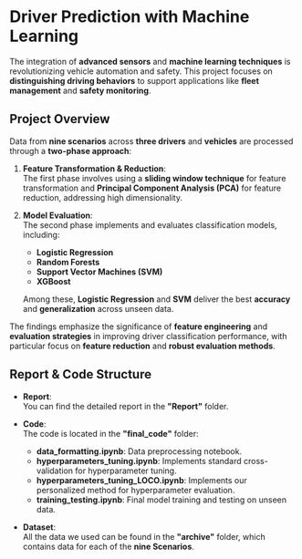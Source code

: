 # Driver Prediction with Machine Learning

The integration of **advanced sensors** and **machine learning techniques** is revolutionizing vehicle automation and safety. This project focuses on **distinguishing driving behaviors** to support applications like **fleet management** and **safety monitoring**.

## Project Overview

Data from **nine scenarios** across **three drivers** and **vehicles** are processed through a **two-phase approach**:

1. **Feature Transformation & Reduction**:  
   The first phase involves using a **sliding window technique** for feature transformation and **Principal Component Analysis (PCA)** for feature reduction, addressing high dimensionality.

2. **Model Evaluation**:  
   The second phase implements and evaluates classification models, including:
   - **Logistic Regression**
   - **Random Forests**
   - **Support Vector Machines (SVM)**
   - **XGBoost**

   Among these, **Logistic Regression** and **SVM** deliver the best **accuracy** and **generalization** across unseen data.

The findings emphasize the significance of **feature engineering** and **evaluation strategies** in improving driver classification performance, with particular focus on **feature reduction** and **robust evaluation methods**.

## Report & Code Structure

- **Report**:  
   You can find the detailed report in the **"Report"** folder.

- **Code**:  
   The code is located in the **"final_code"** folder:
   - **data_formatting.ipynb**: Data preprocessing notebook.
   - **hyperparameters_tuning.ipynb**: Implements standard cross-validation for hyperparameter tuning.
   - **hyperparameters_tuning_LOCO.ipynb**: Implements our personalized method for hyperparameter evaluation.
   - **training_testing.ipynb**: Final model training and testing on unseen data.
 
- **Dataset**:  
  All the data we used can be found in the **"archive"** folder, which contains data for each of the **nine Scenarios**.

